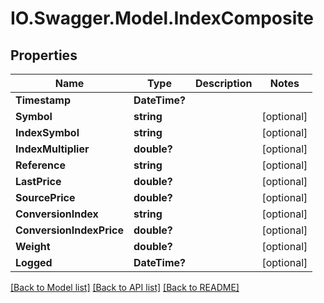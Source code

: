 # IO.Swagger.Model.IndexComposite
## Properties

Name | Type | Description | Notes
------------ | ------------- | ------------- | -------------
**Timestamp** | **DateTime?** |  | 
**Symbol** | **string** |  | [optional] 
**IndexSymbol** | **string** |  | [optional] 
**IndexMultiplier** | **double?** |  | [optional] 
**Reference** | **string** |  | [optional] 
**LastPrice** | **double?** |  | [optional] 
**SourcePrice** | **double?** |  | [optional] 
**ConversionIndex** | **string** |  | [optional] 
**ConversionIndexPrice** | **double?** |  | [optional] 
**Weight** | **double?** |  | [optional] 
**Logged** | **DateTime?** |  | [optional] 

[[Back to Model list]](../README.md#documentation-for-models) [[Back to API list]](../README.md#documentation-for-api-endpoints) [[Back to README]](../README.md)

